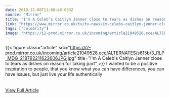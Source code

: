 ```yaml
---
date: 2019-12-08T11:08:48.053Z 
source: "Mirror" 
title: "I'm A Celeb's Caitlyn Jenner close to tears as dishes on reason for taking part" 
link: "https://www.mirror.co.uk/tv/tv-news/im-celebs-caitlyn-jenner-close-21049458" 
tags: ["celebrity"] 
image: "https://i2-prod.mirror.co.uk/incoming/article21049528.ece/ALTERNATES/s615b/3_RLP_MDG_218792211622606JPG.jpg" 
---
```

{{< figure class="article" src="https://i2-prod.mirror.co.uk/incoming/article21049528.ece/ALTERNATES/s615b/3_RLP_MDG_218792211622606JPG.jpg" title="I'm A Celeb's Caitlyn Jenner close to tears as dishes on reason for taking part" >}}
I wanted to be a positive inspiration to people, that you know what you can have differences, you can have issues, but just live your life authentically
<br/><br/><br/>
<a href='https://www.mirror.co.uk/tv/tv-news/im-celebs-caitlyn-jenner-close-21049458' class='btn' target='_blank'>View Full Article</a>